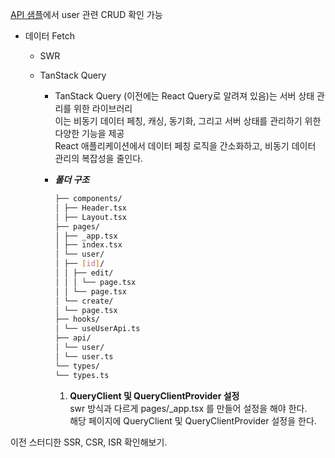 [API 샘플](./kjk7034/example/study-api/)에서 user 관련 CRUD 확인 가능

- 데이터 Fetch

  - SWR
  - TanStack Query

    - TanStack Query (이전에는 React Query로 알려져 있음)는 서버 상태 관리를 위한 라이브러리<br />
      이는 비동기 데이터 페칭, 캐싱, 동기화, 그리고 서버 상태를 관리하기 위한 다양한 기능을 제공<br />
      React 애플리케이션에서 데이터 페칭 로직을 간소화하고, 비동기 데이터 관리의 복잡성을 줄인다.<br />
    - **_폴더 구조_**

      ```bash
      ├── components/
      │ ├── Header.tsx
      │ ├── Layout.tsx
      ├── pages/
      │ ├── _app.tsx
      │ ├── index.tsx
      │ └── user/
      │ ├── [id]/
      │ │ ├── edit/
      │ │ │ └── page.tsx
      │ │ └── page.tsx
      │ └── create/
      │ └── page.tsx
      ├── hooks/
      │ └── useUserApi.ts
      ├── api/
      │ └── user/
      │ └── user.ts
      └── types/
      └── types.ts
      ```

      1. **QueryClient 및 QueryClientProvider 설정**<br />
         swr 방식과 다르게 pages/\_app.tsx 를 만들어 설정을 해야 한다.<br />
         해당 페이지에 QueryClient 및 QueryClientProvider 설정을 한다.<br />

이전 스터디한 SSR, CSR, ISR 확인해보기.
